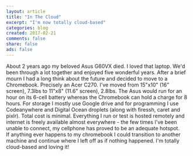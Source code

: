 ```yaml
---
layout: article
title: "In The Cloud"
excerpt: "I'm now totally cloud-based"
categories: blog
created: 2017-02-21
comments: false
share: false
ads: false
---
```


About 2 years ago my beloved Asus G60VX died.  I loved that laptop.  We'd been through a lot together and enjoyed five wonderful years.  After a brief mourn I had a long think about the future and decided to move to a Chromebook.  Precisely an Acer C270.  I've moved from 15"x10" (16" screen), 7.3lbs to 11"x8" (11.6" screen), 2.8lbs.  The Asus would run for an hour on its 6-cell battery whereas the Chromebook can hold a charge for 8 hours.  For storage I mostly use Google drive and for programming I use Codeanywhere and Digital Ocean droplets (along with firessh, caret and pixlr).  Total cost is minimal.  Everything I run or test is hosted remotely and internet is freely available almost everywhere - the few times I've been unable to connect, my cellphone has proved to be an adequate hotspot.  
If anything ever happens to my chromebook I could transition to another machine and continue where I left off as if nothing happened.  I'm totally cloud-based and loving it!